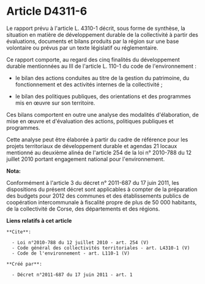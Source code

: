 # Article D4311-6

Le rapport prévu à l'article L. 4310-1 décrit, sous forme de synthèse, la situation en matière de développement durable de la
collectivité à partir des évaluations, documents et bilans produits par la région sur une base volontaire ou prévus par un
texte législatif ou réglementaire. 

Ce rapport comporte, au regard des cinq finalités du développement durable mentionnées au III de l'article L. 110-1 du code
de l'environnement :

- le bilan des actions conduites au titre de la gestion du patrimoine, du fonctionnement et des activités internes de la
collectivité ;

- le bilan des politiques publiques, des orientations et des programmes mis en œuvre sur son territoire. 

Ces bilans comportent en outre une analyse des modalités d'élaboration, de mise en œuvre et d'évaluation des actions,
politiques publiques et programmes. 

Cette analyse peut être élaborée à partir du cadre de référence pour les projets territoriaux de développement durable et
agendas 21 locaux mentionné au deuxième alinéa de l'article 254 de la loi n° 2010-788 du 12 juillet 2010 portant engagement
national pour l'environnement.

**Nota:**

Conformément à l'article 3 du décret n° 2011-687 du 17 juin 2011, les dispositions du présent décret sont applicables à
compter de la préparation des budgets pour 2012 des communes et des établissements publics de coopération intercommunale à
fiscalité propre de plus de 50 000 habitants, de la collectivité de Corse, des départements et des régions.

**Liens relatifs à cet article**

	**Cite**:

	  - Loi n°2010-788 du 12 juillet 2010 - art. 254 (V)
	  - Code général des collectivités territoriales - art. L4310-1 (V)
	  - Code de l'environnement - art. L110-1 (V)

	**Créé par**:

	  - Décret n°2011-687 du 17 juin 2011 - art. 1
